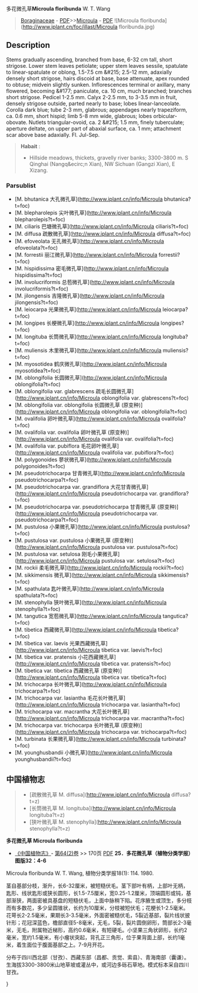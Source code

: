 多花微孔草**Microula floribunda** W. T. Wang

> [Boraginaceae](http://www.iplant.cn/info/Boraginaceae?t=foc) - [PDF](http://www.iplant.cn/foc/pdf/Boraginaceae.pdf)>>[Microula](http://www.iplant.cn/info/Microula?t=foc) - [PDF](http://www.iplant.cn/foc/pdf/Microula.pdf)
![Microula floribunda](http://www.iplant.cn/foc/illast/Microula floribunda.jpg)

## Description

Stems gradually ascending, branched from base, 6-32 cm tall, short strigose. Lower stem leaves petiolate; upper stem leaves sessile, spatulate to linear-spatulate or oblong, 1.5-7.5 cm &amp;#215; 2.5-12 mm, adaxially densely short strigose, hairs discoid at base, base attenuate, apex rounded to obtuse; midvein slightly sunken. Inflorescences terminal or axillary, many flowered, becoming &amp;#177; paniculate, ca. 10 cm, much branched; branches short strigose. Pedicel 1-2.5 mm. Calyx 2-2.5 mm, to 3-3.5 mm in fruit, densely strigose outside, parted nearly to base; lobes linear-lanceolate. Corolla dark blue; tube 2-3 mm, glabrous; appendages nearly trapeziform, ca. 0.6 mm, short hispid; limb 5-8 mm wide, glabrous; lobes orbicular-obovate. Nutlets triangular-ovoid, ca. 2 &amp;#215; 1.5 mm, finely tuberculate; aperture deltate, on upper part of abaxial surface, ca. 1 mm; attachment scar above base adaxially. Fl. Jul-Sep.

> **Habait** : 
>* Hillside meadows, thickets, gravelly river banks; 3300-3800 m. S Qinghai (Nangq&amp;ecirc;n Xian), NW Sichuan (Gangzi Xian), E Xizang.

### Parsublist

* [M.  bhutanica  大孔微孔草](http://www.iplant.cn/info/Microula bhutanica?t=foc)
* [M.  blepharolepis  尖叶微孔草](http://www.iplant.cn/info/Microula blepharolepis?t=foc)
* [M.  ciliaris  巴塘微孔草](http://www.iplant.cn/info/Microula ciliaris?t=foc)
* [M.  diffusa  疏散微孔草](http://www.iplant.cn/info/Microula diffusa?t=foc)
* [M.  efoveolata  无孔微孔草](http://www.iplant.cn/info/Microula efoveolata?t=foc)
* [M.  forrestii  丽江微孔草](http://www.iplant.cn/info/Microula forrestii?t=foc)
* [M.  hispidissima  密毛微孔草](http://www.iplant.cn/info/Microula hispidissima?t=foc)
* [M.  involucriformis  总苞微孔草](http://www.iplant.cn/info/Microula involucriformis?t=foc)
* [M.  jilongensis  吉隆微孔草](http://www.iplant.cn/info/Microula jilongensis?t=foc)
* [M.  leiocarpa  光果微孔草](http://www.iplant.cn/info/Microula leiocarpa?t=foc)
* [M.  longipes  长梗微孔草](http://www.iplant.cn/info/Microula longipes?t=foc)
* [M.  longituba  长筒微孔草](http://www.iplant.cn/info/Microula longituba?t=foc)
* [M.  muliensis  木里微孔草](http://www.iplant.cn/info/Microula muliensis?t=foc)
* [M.  myosotidea  鹤庆微孔草](http://www.iplant.cn/info/Microula myosotidea?t=foc)
* [M.  oblongifolia  长圆微孔草](http://www.iplant.cn/info/Microula oblongifolia?t=foc)
* [M.  oblongifolia var. glabrescens  疏毛长圆微孔草](http://www.iplant.cn/info/Microula oblongifolia var. glabrescens?t=foc)
* [M.  oblongifolia var. oblongifolia  长圆微孔草 (原变种)](http://www.iplant.cn/info/Microula oblongifolia var. oblongifolia?t=foc)
* [M.  ovalifolia  卵叶微孔草](http://www.iplant.cn/info/Microula ovalifolia?t=foc)
* [M.  ovalifolia var. ovalifolia  卵叶微孔草 (原变种)](http://www.iplant.cn/info/Microula ovalifolia var. ovalifolia?t=foc)
* [M.  ovalifolia var. pubiflora  毛花卵叶微孔草](http://www.iplant.cn/info/Microula ovalifolia var. pubiflora?t=foc)
* [M.  polygonoides  蓼状微孔草](http://www.iplant.cn/info/Microula polygonoides?t=foc)
* [M.  pseudotrichocarpa  甘青微孔草](http://www.iplant.cn/info/Microula pseudotrichocarpa?t=foc)
* [M.  pseudotrichocarpa var. grandiflora  大花甘青微孔草](http://www.iplant.cn/info/Microula pseudotrichocarpa var. grandiflora?t=foc)
* [M.  pseudotrichocarpa var. pseudotrichocarpa  甘青微孔草 (原变种)](http://www.iplant.cn/info/Microula pseudotrichocarpa var. pseudotrichocarpa?t=foc)
* [M.  pustulosa  小果微孔草](http://www.iplant.cn/info/Microula pustulosa?t=foc)
* [M.  pustulosa var. pustulosa  小果微孔草 (原变种)](http://www.iplant.cn/info/Microula pustulosa var. pustulosa?t=foc)
* [M.  pustulosa var. setulosa  刚毛小果微孔草](http://www.iplant.cn/info/Microula pustulosa var. setulosa?t=foc)
* [M.  rockii  柔毛微孔草](http://www.iplant.cn/info/Microula rockii?t=foc)
* [M.  sikkimensis  微孔草](http://www.iplant.cn/info/Microula sikkimensis?t=foc)
* [M.  spathulata  匙叶微孔草](http://www.iplant.cn/info/Microula spathulata?t=foc)
* [M.  stenophylla  狭叶微孔草](http://www.iplant.cn/info/Microula stenophylla?t=foc)
* [M.  tangutica  宽苞微孔草](http://www.iplant.cn/info/Microula tangutica?t=foc)
* [M.  tibetica  西藏微孔草](http://www.iplant.cn/info/Microula tibetica?t=foc)
* [M.  tibetica var. laevis  光果西藏微孔草](http://www.iplant.cn/info/Microula tibetica var. laevis?t=foc)
* [M.  tibetica var. pratensis  小花西藏微孔草](http://www.iplant.cn/info/Microula tibetica var. pratensis?t=foc)
* [M.  tibetica var. tibetica  西藏微孔草 (原变种)](http://www.iplant.cn/info/Microula tibetica var. tibetica?t=foc)
* [M.  trichocarpa  长叶微孔草](http://www.iplant.cn/info/Microula trichocarpa?t=foc)
* [M.  trichocarpa var. lasiantha  毛花长叶微孔草](http://www.iplant.cn/info/Microula trichocarpa var. lasiantha?t=foc)
* [M.  trichocarpa var. macrantha  大花长叶微孔草](http://www.iplant.cn/info/Microula trichocarpa var. macrantha?t=foc)
* [M.  trichocarpa var. trichocarpa  长叶微孔草 (原变种)](http://www.iplant.cn/info/Microula trichocarpa var. trichocarpa?t=foc)
* [M.  turbinata  长果微孔草](http://www.iplant.cn/info/Microula turbinata?t=foc)
* [M.  younghusbandii  小微孔草](http://www.iplant.cn/info/Microula younghusbandii?t=foc)

## 中国植物志

> * [疏散微孔草  M.  diffusa](http://www.iplant.cn/info/Microula diffusa?t=z)
> * [长筒微孔草  M.  longituba](http://www.iplant.cn/info/Microula longituba?t=z)
> * [狭叶微孔草  M.  stenophylla](http://www.iplant.cn/info/Microula stenophylla?t=z)

**多花微孔草 Microula floribunda**

* [《中国植物志》](http://www.iplant.cn/frps)- [第64(2)卷](http://www.iplant.cn/frps/vol/64(2)) >> 170页 [PDF](http://www.iplant.cn/frps/pdf/64(2)/170a.pdf)
**25．多花微孔草（植物分类学报）图版32：4-6**

Microula floribunda W. T. Wang, 植物分类学报18(1): 114. 1980.

茎自基部分枝，渐升，长6-32厘米，被短糙伏毛。茎下部叶有柄，上部叶无柄，匙形、线状匙形或狭长圆形，长1.5-7.5厘米，宽0.25-1.2厘米，顶端圆形或钝，基部渐狭，两面密被具基盘的短糙伏毛，上面中脉稍下陷。花序腋生或顶生，多分枝而有多数花，多少呈圆锥状，长约为10厘米，分枝被短伏毛；花梗长1-2.5毫米。花萼长2-2.5毫米，果期长3-3.5毫米，外面密被糙伏毛，5裂近基部，裂片线状披针形；花冠深蓝色，檐部直径5-8毫米，无毛，5裂，裂片圆倒卵形，筒部长2-3毫米，无毛，附属物近梯形，高约0.6毫米，有短硬毛。小坚果三角状卵形，长约2毫米，宽约1.5毫米，有小瘤状突起，背孔正三角形，位于果背面上部，长约1毫米，着生面位于腹面基部之上。7-9月开花。

分布于四川西北部（甘孜）、西藏东部（昌都、贡觉、索县）、青海南部（囊谦）。生海拔3300-3800米山地草坡或灌丛中，或河边多砾石草地。模式标本采自四川甘孜。

}